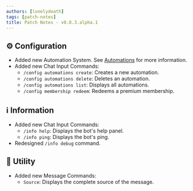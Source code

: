 ```yaml
---
authors: [lonelydeath]
tags: [patch-notes]
title: Patch Notes - v0.0.3.alpha.1
---
```


<!-- truncate -->

## ⚙️ Configuration

- Added new Automation System. See [Automations](/docs/modules/automations) for more information.
- Added new Chat Input Commands:
  - `/config automations create`: Creates a new automation.
  - `/config automations delete`: Deletes an automation.
  - `/config automations list`: Displays all automations.
  - `/config membership redeem`: Redeems a premium membership.

## ℹ️ Information

- Added new Chat Input Commands:
  - `/info help`: Displays the bot's help panel.
  - `/info ping`: Displays the bot's ping.
- Redesigned `/info debug` command.

## 🛟 Utility

- Added new Message Commands:
  - `Source`: Displays the complete source of the message.
